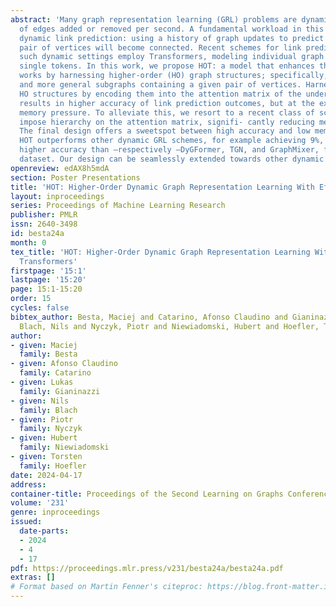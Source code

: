 ```yaml
---
abstract: 'Many graph representation learning (GRL) problems are dynamic, with millions
  of edges added or removed per second. A fundamental workload in this setting is
  dynamic link prediction: using a history of graph updates to predict whether a given
  pair of vertices will become connected. Recent schemes for link predic- tion in
  such dynamic settings employ Transformers, modeling individual graph updates as
  single tokens. In this work, we propose HOT: a model that enhances this line of
  works by harnessing higher-order (HO) graph structures; specifically, k-hop neighbors
  and more general subgraphs containing a given pair of vertices. Harnessing such
  HO structures by encoding them into the attention matrix of the underlying Transformer
  results in higher accuracy of link prediction outcomes, but at the expense of increased
  memory pressure. To alleviate this, we resort to a recent class of schemes that
  impose hierarchy on the attention matrix, signifi- cantly reducing memory footprint.
  The final design offers a sweetspot between high accuracy and low memory utilization.
  HOT outperforms other dynamic GRL schemes, for example achieving 9%, 7%, and 15%
  higher accuracy than –respectively –DyGFormer, TGN, and GraphMixer, for the MOOC
  dataset. Our design can be seamlessly extended towards other dynamic GRL workloads.'
openreview: edAX8h5mdA
section: Poster Presentations
title: 'HOT: Higher-Order Dynamic Graph Representation Learning With Efficient Transformers'
layout: inproceedings
series: Proceedings of Machine Learning Research
publisher: PMLR
issn: 2640-3498
id: besta24a
month: 0
tex_title: 'HOT: Higher-Order Dynamic Graph Representation Learning With Efficient
  Transformers'
firstpage: '15:1'
lastpage: '15:20'
page: 15:1-15:20
order: 15
cycles: false
bibtex_author: Besta, Maciej and Catarino, Afonso Claudino and Gianinazzi, Lukas and
  Blach, Nils and Nyczyk, Piotr and Niewiadomski, Hubert and Hoefler, Torsten
author:
- given: Maciej
  family: Besta
- given: Afonso Claudino
  family: Catarino
- given: Lukas
  family: Gianinazzi
- given: Nils
  family: Blach
- given: Piotr
  family: Nyczyk
- given: Hubert
  family: Niewiadomski
- given: Torsten
  family: Hoefler
date: 2024-04-17
address:
container-title: Proceedings of the Second Learning on Graphs Conference
volume: '231'
genre: inproceedings
issued:
  date-parts:
  - 2024
  - 4
  - 17
pdf: https://proceedings.mlr.press/v231/besta24a/besta24a.pdf
extras: []
# Format based on Martin Fenner's citeproc: https://blog.front-matter.io/posts/citeproc-yaml-for-bibliographies/
---
```

